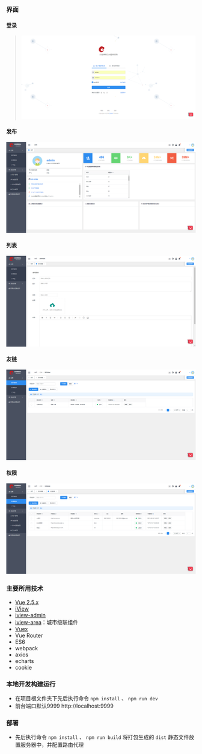 ### 界面

#### 登录
>![登录](https://github.com/melodyne/blog/blob/master/public/img/1.png?raw=true)
#### 发布
![发布](https://github.com/melodyne/blog/blob/master/public/img/2.png?raw=true)
#### 列表
![列表](https://github.com/melodyne/blog/blob/master/public/img/3.png?raw=true)
#### 友链
![友链](https://github.com/melodyne/blog/blob/master/public/img/4.png?raw=true)
#### 权限
![权限](https://github.com/melodyne/blog/blob/master/public/img/5.png?raw=true)

### 主要所用技术
- [Vue 2.5.x](https://cn.vuejs.org/)
- [iView](https://www.iviewui.com/)
- [iview-admin](https://github.com/iview/iview-admin)
- [iview-area](https://github.com/iview/iview-area)：城市级联组件
- [Vuex](https://vuex.vuejs.org/zh-cn/)
- Vue Router
- ES6
- webpack
- axios
- echarts
- cookie

### 本地开发构建运行

- 在项目根文件夹下先后执行命令 `npm install` 、 `npm run dev`
- 前台端口默认9999 http://localhost:9999

### 部署
- 先后执行命令 `npm install` 、 `npm run build` 将打包生成的 `dist` 静态文件放置服务器中，并配置路由代理
